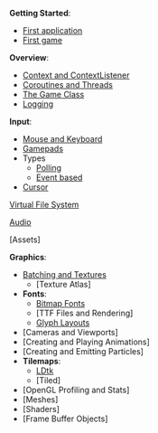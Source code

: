 **Getting Started**:

-   [First application](/wiki/starting/first-application)
-   [First game](/wiki/starting/first-game)

**Overview**:

-   [Context and ContextListener](/wiki/framework/context-and-contextlistener)
-   [Coroutines and Threads](/wiki/framework/coroutines-and-threads)
-   [The Game Class](/wiki/framework/the-game-class)
-   [Logging](/wiki/framework/logging)

**Input**:

-   [Mouse and Keyboard](/wiki/input/mouse-and-keyboard)
-   [Gamepads](/wiki/input/gamepads)
-   Types
    -   [Polling](/wiki/input/types/polling)
    -   [Event based](/wiki/input/types/event-based)
-   [Cursor](/wiki/input/cursor)

[Virtual File System](/wiki/vfs/virtual-file-system)

[Audio](/wiki/audio/audio)

[Assets]

**Graphics**:

-   [Batching and Textures](/wiki/graphics/batching-and-textures)
    -   [Texture Atlas]
-   **Fonts**:
    -   [Bitmap Fonts](/wiki/graphics/fonts/bitmap-fonts)
    -   [TTF Files and Rendering]
    -   [Glyph Layouts](/wiki/graphics/fonts/glyph-layouts)
-   [Cameras and Viewports]
-   [Creating and Playing Animations]
-   [Creating and Emitting Particles]
-   **Tilemaps**:
    -   [LDtk](/wiki/graphics/tilemaps/ldtk)
    -   [Tiled]
-   [OpenGL Profiling and Stats]
-   [Meshes]
-   [Shaders]
-   [Frame Buffer Objects]
